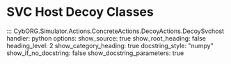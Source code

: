 # SVC Host Decoy Classes
::: CybORG.Simulator.Actions.ConcreteActions.DecoyActions.DecoySvchost
    handler: python
    options:
        show_source: true
        show_root_heading: false
        heading_level: 2
        show_category_heading: true
        docstring_style: "numpy"
        show_if_no_docstring: false
        show_docstring_parameters: true